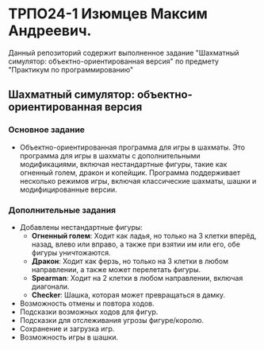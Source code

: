 # ТРПО24-1 Изюмцев Максим Андреевич.
Данный репозиторий содержит выполненное задание "Шахматный симулятор: объектно-ориентированная версия" по предмету "Практикум по программированию"
## Шахматный симулятор: объектно-ориентированная версия
### Основное задание
- Объектно-ориентированная программа для игры в шахматы.
Это программа для игры в шахматы с дополнительными модификациями, включая нестандартные фигуры, такие как огненный голем, дракон и копейщик. Программа поддерживает несколько режимов игры, включая классические шахматы, шашки и модифицированные версии.

### Дополнительные задания
- Добавлены нестандартные фигуры:
  - **Огненный голем**: Ходит как ладья, но только на 3 клетки вперёд, назад, влево или вправо, а также при взятии им или его, обе фигуры уничтожаются.
  - **Дракон**: Ходит как ферзь, но только на 3 клетки в любом направлении, а также может перелетать фигуры.
  - **Spearman**: Ходит на 2 клетки в любом направлении, включая диагонали.
  - **Checker**: Шашка, которая может превращаться в дамку.
- Возможность отмены и повтора ходов.
- Подсказки возможных ходов для фигур.
- Подсказки для отслеживания угрозы фигуре/королю.
- Сохранение и загрузка игр.
- Возможность игры в шашки.


